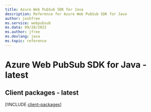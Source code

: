 ```yaml
---
title: Azure Web PubSub SDK for Java
description: Reference for Azure Web PubSub SDK for Java
author: joshfree
ms.service: webpubsub
ms.data: 09/28/2022
ms.author: jfree
ms.devlang: java
ms.topic: reference
---
```

# Azure Web PubSub SDK for Java - latest

## Client packages - latest
[!INCLUDE [client-packages](web-pubsub-client-index.md)]